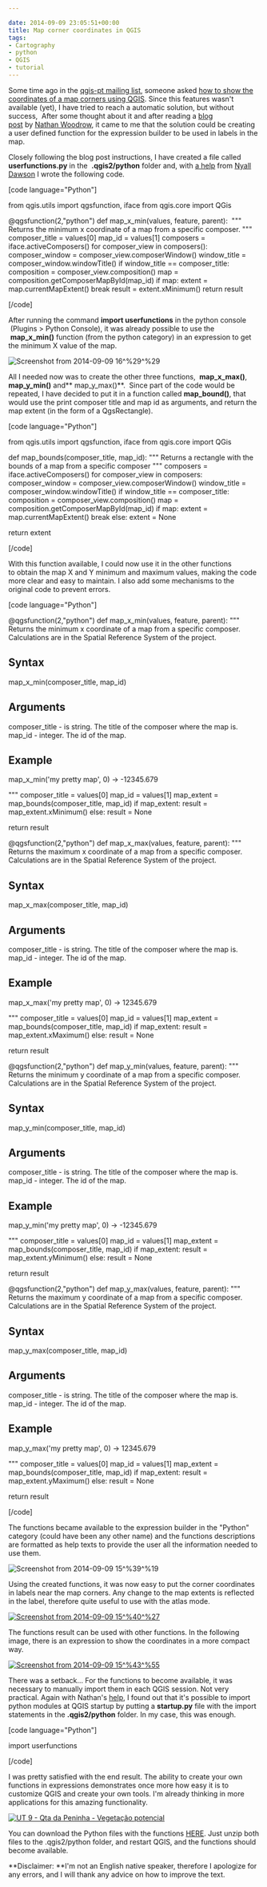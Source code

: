 ```yaml
---

date: 2014-09-09 23:05:51+00:00
title: Map corner coordinates in QGIS
tags:
- Cartography
- python
- QGIS
- tutorial
---
```


Some time ago in the [qgis-pt mailing list](http://osgeo-org.1560.x6.nabble.com/QGIS-pt-f5128248.html), someone asked [how to show the coordinates of a map corners using QGIS](http://osgeo-org.1560.x6.nabble.com/QGIS-Layout-coordenadas-nos-4-cantos-do-mapa-tt5140019.html). Since this features wasn't available (yet), I have tried to reach a automatic solution, but without success,  After some thought about it and after reading a [blog post](http://nathanw.net/2012/11/10/user-defined-expression-functions-for-qgis/) by [Nathan Woodrow](http://nathanw.net/aboutme.html), it came to me that the solution could be creating a user defined function for the expression builder to be used in labels in the map.

Closely following the blog post instructions, I have created a file called **userfunctions.py** in the  **.qgis2/python** folder and, with [a help](http://osgeo-org.1560.x6.nabble.com/How-to-get-Composer-s-name-title-using-Python-td5160691.html) from [Nyall Dawson](http://nyalldawson.net/) I wrote the following code.

[code language="Python"]

from qgis.utils import qgsfunction, iface
from qgis.core import QGis

@qgsfunction(2,"python")
def map_x_min(values, feature, parent):
 """
 Returns the minimum x coordinate of a map from
 a specific composer.
 """
 composer_title = values[0]
 map_id = values[1]
 composers = iface.activeComposers()
 for composer_view in composers():
  composer_window = composer_view.composerWindow()
  window_title = composer_window.windowTitle()
  if window_title == composer_title:
   composition = composer_view.composition()
   map = composition.getComposerMapById(map_id)
   if map:
    extent = map.currentMapExtent()
    break
 result = extent.xMinimum()
 return result
 
[/code]

After running the command **import userfunctions** in the python console  (Plugins > Python Console), it was already possible to use the  **map_x_min()** function (from the python category) in an expression to get the minimum X value of the map.

![Screenshot from 2014-09-09 16^%29^%29](/images/2014/09/screenshot-from-2014-09-09-162929.png?w=584)


All I needed now was to create the other three functions,  **map_x_max()**, **map_y_min()** and** map_y_max()**.  Since part of the code would be repeated, I have decided to put it in a function called **map_bound()**, that would use the print composer title and map id as arguments, and return the map extent (in the form of a QgsRectangle).

[code language="Python"]

from qgis.utils import qgsfunction, iface
from qgis.core import QGis

def map_bounds(composer_title, map_id):
 """
 Returns a rectangle with the bounds of a map
 from a specific composer
 """
 composers = iface.activeComposers()
 for composer_view in composers:
  composer_window = composer_view.composerWindow()
  window_title = composer_window.windowTitle()
  if window_title == composer_title:
   composition = composer_view.composition()
   map = composition.getComposerMapById(map_id)
   if map:
    extent = map.currentMapExtent()
    break
 else:
  extent = None

 return extent
 
 [/code]

With this function available, I could now use it in the other functions to obtain the map X and Y minimum and maximum values, making the code more clear and easy to maintain. I also add some mechanisms to the original code to prevent errors.

[code language="Python"]

@qgsfunction(2,"python")
def map_x_min(values, feature, parent):
 """
 Returns the minimum x coordinate of a map from a specific composer.
 Calculations are in the Spatial Reference System of the project.
<h2>Syntax</h2>
map_x_min(composer_title, map_id)
<h2>Arguments</h2>
composer_title - is string. The title of the composer where the map is.
 map_id - integer. The id of the map.
<h2>Example</h2>
map_x_min('my pretty map', 0) -> -12345.679

 """
 composer_title = values[0]
 map_id = values[1]
 map_extent = map_bounds(composer_title, map_id)
 if map_extent:
  result = map_extent.xMinimum()
 else:
  result = None

 return result

@qgsfunction(2,"python")
def map_x_max(values, feature, parent):
 """
 Returns the maximum x coordinate of a map from a specific composer.
 Calculations are in the Spatial Reference System of the project.
<h2>Syntax</h2>
map_x_max(composer_title, map_id)
<h2>Arguments</h2>
composer_title - is string. The title of the composer where the map is.
 map_id - integer. The id of the map.
<h2>Example</h2>
map_x_max('my pretty map', 0) -> 12345.679

 """
 composer_title = values[0]
 map_id = values[1]
 map_extent = map_bounds(composer_title, map_id)
 if map_extent:
  result = map_extent.xMaximum()
 else:
  result = None

 return result

@qgsfunction(2,"python")
def map_y_min(values, feature, parent):
 """
 Returns the minimum y coordinate of a map from a specific composer.
 Calculations are in the Spatial Reference System of the project.
<h2>Syntax</h2>
map_y_min(composer_title, map_id)
<h2>Arguments</h2>
composer_title - is string. The title of the composer where the map is.
 map_id - integer. The id of the map.
<h2>Example</h2>
map_y_min('my pretty map', 0) -> -12345.679

 """
 composer_title = values[0]
 map_id = values[1]
 map_extent = map_bounds(composer_title, map_id)
 if map_extent:
  result = map_extent.yMinimum()
 else:
  result = None

 return result

@qgsfunction(2,"python")
def map_y_max(values, feature, parent):
 """
 Returns the maximum y coordinate of a map from a specific composer.
 Calculations are in the Spatial Reference System of the project.
<h2>Syntax</h2>
map_y_max(composer_title, map_id)
<h2>Arguments</h2>
composer_title - is string. The title of the composer where the map is.
 map_id - integer. The id of the map.
<h2>Example</h2>
map_y_max('my pretty map', 0) -> 12345.679

 """
 composer_title = values[0]
 map_id = values[1]
 map_extent = map_bounds(composer_title, map_id)
 if map_extent:
  result = map_extent.yMaximum()
 else:
  result = None

 return result
 
 [/code]

The functions became available to the expression builder in the "Python" category (could have been any other name) and the functions descriptions are formatted as help texts to provide the user all the information needed to use them.

![Screenshot from 2014-09-09 15^%39^%19](/images/2014/09/screenshot-from-2014-09-09-153919.png?w=584)


Using the created functions, it was now easy to put the corner coordinates in labels near the map corners. Any change to the map extents is reflected in the label, therefore quite useful to use with the atlas mode.

[![Screenshot from 2014-09-09 15^%40^%27](/images/2014/09/screenshot-from-2014-09-09-154027.png?w=584)
](/images/2014/09/screenshot-from-2014-09-09-154027.png)

The functions result can be used with other functions. In the following image, there is an expression to show the coordinates in a more compact way.

[![Screenshot from 2014-09-09 15^%43^%55](/images/2014/09/screenshot-from-2014-09-09-154355.png?w=584)
](/images/2014/09/screenshot-from-2014-09-09-154355.png)

There was a setback... For the functions to become available, it was necessary to manually import them in each QGIS session. Not very practical. Again with Nathan's [help](http://osgeo-org.1560.x6.nabble.com/How-to-import-a-user-defined-expression-functions-on-QGIS-start-up-td5159062.html), I found out that it's possible to import python modules at QGIS startup by putting a **startup.py** file with the import statements in the **.qgis2/python** folder. In my case, this was enough.

[code language="Python"]

import userfunctions

[/code]

I was pretty satisfied with the end result. The ability to create your own functions in expressions demonstrates once more how easy it is to customize QGIS and create your own tools. I'm already thinking in more applications for this amazing functionality.

[![UT 9 - Qta da Peninha - Vegetação potencial](/images/2014/09/ut-9-qta-da-peninha-vegetac3a7c3a3o-potencial.jpg?w=584)
](/images/2014/09/ut-9-qta-da-peninha-vegetac3a7c3a3o-potencial.jpg)

You can download the Python files with the functions [HERE](https://www.dropbox.com/s/b0ejc7216eboach/user_functions.zip?dl=0). Just unzip both files to the .qgis2/python folder, and restart QGIS, and the functions should become available.

**Disclaimer: **I'm not an English native speaker, therefore I apologize for any errors, and I will thank any advice on how to improve the text.
